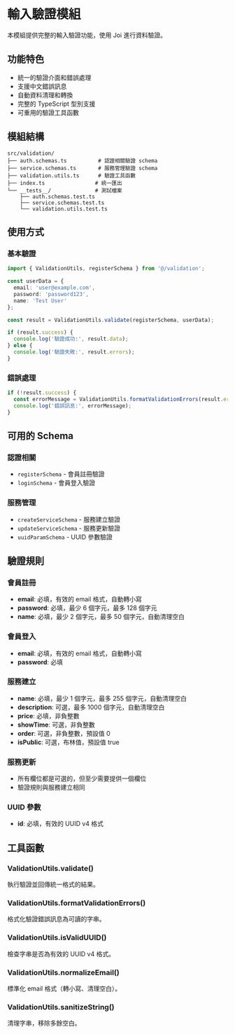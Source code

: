 # 輸入驗證模組

本模組提供完整的輸入驗證功能，使用 Joi 進行資料驗證。

## 功能特色

- 統一的驗證介面和錯誤處理
- 支援中文錯誤訊息
- 自動資料清理和轉換
- 完整的 TypeScript 型別支援
- 可重用的驗證工具函數

## 模組結構

```
src/validation/
├── auth.schemas.ts          # 認證相關驗證 schema
├── service.schemas.ts       # 服務管理驗證 schema
├── validation.utils.ts      # 驗證工具函數
├── index.ts                # 統一匯出
└── __tests__/              # 測試檔案
    ├── auth.schemas.test.ts
    ├── service.schemas.test.ts
    └── validation.utils.test.ts
```

## 使用方式

### 基本驗證

```typescript
import { ValidationUtils, registerSchema } from '@/validation';

const userData = {
  email: 'user@example.com',
  password: 'password123',
  name: 'Test User'
};

const result = ValidationUtils.validate(registerSchema, userData);

if (result.success) {
  console.log('驗證成功:', result.data);
} else {
  console.log('驗證失敗:', result.errors);
}
```

### 錯誤處理

```typescript
if (!result.success) {
  const errorMessage = ValidationUtils.formatValidationErrors(result.errors);
  console.log('錯誤訊息:', errorMessage);
}
```

## 可用的 Schema

### 認證相關

- `registerSchema` - 會員註冊驗證
- `loginSchema` - 會員登入驗證

### 服務管理

- `createServiceSchema` - 服務建立驗證
- `updateServiceSchema` - 服務更新驗證
- `uuidParamSchema` - UUID 參數驗證

## 驗證規則

### 會員註冊

- **email**: 必填，有效的 email 格式，自動轉小寫
- **password**: 必填，最少 6 個字元，最多 128 個字元
- **name**: 必填，最少 2 個字元，最多 50 個字元，自動清理空白

### 會員登入

- **email**: 必填，有效的 email 格式，自動轉小寫
- **password**: 必填

### 服務建立

- **name**: 必填，最少 1 個字元，最多 255 個字元，自動清理空白
- **description**: 可選，最多 1000 個字元，自動清理空白
- **price**: 必填，非負整數
- **showTime**: 可選，非負整數
- **order**: 可選，非負整數，預設值 0
- **isPublic**: 可選，布林值，預設值 true

### 服務更新

- 所有欄位都是可選的，但至少需要提供一個欄位
- 驗證規則與服務建立相同

### UUID 參數

- **id**: 必填，有效的 UUID v4 格式

## 工具函數

### ValidationUtils.validate()

執行驗證並回傳統一格式的結果。

### ValidationUtils.formatValidationErrors()

格式化驗證錯誤訊息為可讀的字串。

### ValidationUtils.isValidUUID()

檢查字串是否為有效的 UUID v4 格式。

### ValidationUtils.normalizeEmail()

標準化 email 格式（轉小寫、清理空白）。

### ValidationUtils.sanitizeString()

清理字串，移除多餘空白。